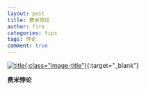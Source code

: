 ```yaml
---
layout: post
title: 费米悖论
author: fire
categories: tips 
tags: 悖论
comment: true
---
```


[![title](https://image.sideproject.cn/titlex/title_013.jpg){:class="image-title"}](//image.sideproject.cn/titlex/title_013.jpg){:target="_blank"}

**费米悖论**
